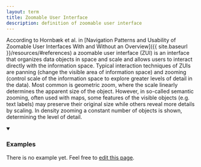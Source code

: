 ```yaml
---
layout: term
title: Zoomable User Interface
description: definition of zoomable user interface
---
```

According to Hornbæk et al. in [Navigation Patterns and Usability of Zoomable User Interfaces With and Without an Overview]({{ site.baseurl }}/resources/#references) a zoomable user interface (ZUI) is an interface that organizes data objects in space and scale and allows users to interact directly with the information space. Typical interaction techniques of ZUIs are panning (change the visible area of information space) and zooming (control scale of the information space to explore greater levels of detail in the data). Most common is geometric zoom, where the scale linearly determines the apparent size of the object. However, in so-called semantic zooming, often used with maps, some features of the visible objects (e.g. text labels) may preserve their original size while others reveal more details by scaling. In density zooming a constant number of objects is shown, determining the level of detail. 

<details markdown="1" open>
<summary><h3>Examples</h3></summary> 

There is no example yet. Feel free to <a href="{{ site.repo }}/edit/master/{{ page.path }}" target="_blank"><i class="fa fa-edit fa-fw"></i> edit this page</a>.

</details>



